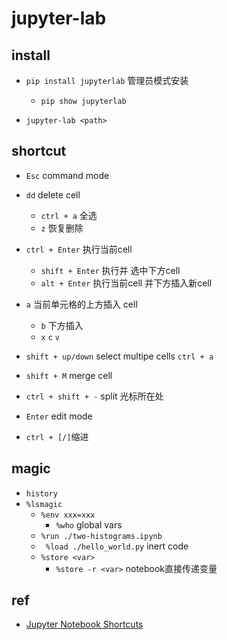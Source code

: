 # jupyter-lab


## install
+ `pip install jupyterlab` 管理员模式安装
    + `pip show jupyterlab`

+ `jupyter-lab <path>`



## shortcut

<!-- command mode -->
+ `Esc` command mode

+ `dd` delete cell
    + `ctrl + a` 全选
    + `z` 恢复删除


+ `ctrl + Enter` 执行当前cell
    + `shift + Enter` 执行并 选中下方cell
    + `alt + Enter` 执行当前cell 并下方插入新cell

+ `a` 当前单元格的上方插入 cell
    + `b` 下方插入
    + `x` `c` `v`

+ `shift + up/down` select multipe cells `ctrl + a`
+ `shift + M` merge cell
+ `ctrl + shift + -` split 光标所在处

<!-- edit mode -->
+ `Enter` edit mode

+ `ctrl + [/]`缩进














## magic
+ `history`
+ `%lsmagic`
    + `%env xxx=xxx`
        + `%who` global vars
    + `%run ./two-histograms.ipynb`
    + ` %load ./hello_world.py` inert code
    + `%store <var>`
        + `%store -r <var>` notebook直接传递变量

## ref
+ [Jupyter Notebook Shortcuts](https://towardsdatascience.com/jypyter-notebook-shortcuts-bf0101a98330)